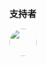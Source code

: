 ### 支持者

<a href="https://github.com/Yorksh1re">
  <img class="circle" src="https://avatars.githubusercontent.com/u/70258597?s=64&v=4" style="width:50px; border-radius: 50px;" />
</a>
